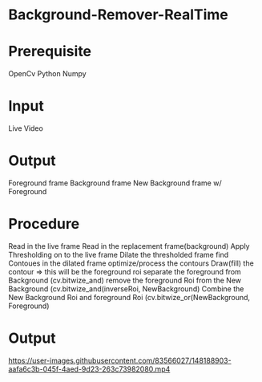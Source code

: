 # Background-Remover-RealTime 
# Prerequisite
OpenCv 
Python 
Numpy 

# Input
Live Video
# Output
Foreground frame 
Background frame 
New Background frame w/ Foreground 

# Procedure
Read in the live frame 
Read in the replacement frame(background) 
Apply Thresholding on to the live frame 
Dilate the thresholded frame 
find Contoues in the dilated frame 
optimize/process the contours 
Draw(fill) the contour => this will be the foreground roi 
separate the foreground from Background (cv.bitwize_and)
remove the foreground Roi from the New Background (cv.bitwize_and(inverseRoi, NewBackground) 
Combine the New Background Roi and foreground Roi (cv.bitwize_or(NewBackground, Foreground)

# Output 
https://user-images.githubusercontent.com/83566027/148188903-aafa6c3b-045f-4aed-9d23-263c73982080.mp4

